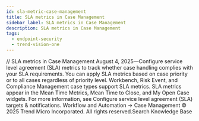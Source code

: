 ```yaml
---
id: sla-metric-case-management
title: SLA metrics in Case Management
sidebar_label: SLA metrics in Case Management
description: SLA metrics in Case Management
tags:
  - endpoint-security
  - trend-vision-one
---
```


/*<![CDATA[*/ $('#title').html($('meta[name=map-description]').attr('content')); /*]]>*/ SLA metrics in Case Management August 4, 2025—Configure service level agreement (SLA) metrics to track whether case handling complies with your SLA requirements. You can apply SLA metrics based on case priority or to all cases regardless of priority level. Workbench, Risk Event, and Compliance Management case types support SLA metrics. SLA metrics appear in the Mean Time Metrics, Mean Time to Close, and My Open Case widgets. For more information, see Configure service level agreement (SLA) targets & notifications. Workflow and Automation → Case Management © 2025 Trend Micro Incorporated. All rights reserved.Search Knowledge Base